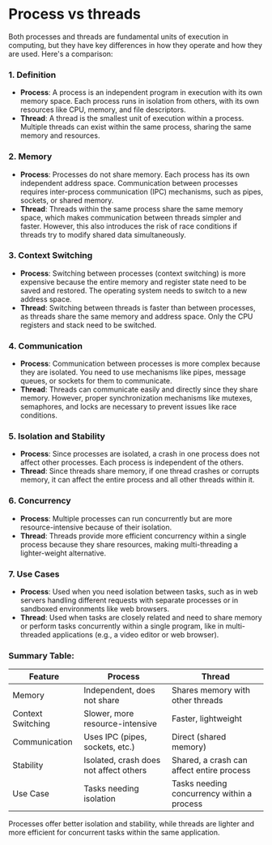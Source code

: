 # Process vs threads

Both processes and threads are fundamental units of execution in computing, but they have key differences in how they operate and how they are used. Here's a comparison:

### 1. **Definition**
   - **Process**: A process is an independent program in execution with its own memory space. Each process runs in isolation from others, with its own resources like CPU, memory, and file descriptors.
   - **Thread**: A thread is the smallest unit of execution within a process. Multiple threads can exist within the same process, sharing the same memory and resources.

### 2. **Memory**
   - **Process**: Processes do not share memory. Each process has its own independent address space. Communication between processes requires inter-process communication (IPC) mechanisms, such as pipes, sockets, or shared memory.
   - **Thread**: Threads within the same process share the same memory space, which makes communication between threads simpler and faster. However, this also introduces the risk of race conditions if threads try to modify shared data simultaneously.

### 3. **Context Switching**
   - **Process**: Switching between processes (context switching) is more expensive because the entire memory and register state need to be saved and restored. The operating system needs to switch to a new address space.
   - **Thread**: Switching between threads is faster than between processes, as threads share the same memory and address space. Only the CPU registers and stack need to be switched.

### 4. **Communication**
   - **Process**: Communication between processes is more complex because they are isolated. You need to use mechanisms like pipes, message queues, or sockets for them to communicate.
   - **Thread**: Threads can communicate easily and directly since they share memory. However, proper synchronization mechanisms like mutexes, semaphores, and locks are necessary to prevent issues like race conditions.

### 5. **Isolation and Stability**
   - **Process**: Since processes are isolated, a crash in one process does not affect other processes. Each process is independent of the others.
   - **Thread**: Since threads share memory, if one thread crashes or corrupts memory, it can affect the entire process and all other threads within it.

### 6. **Concurrency**
   - **Process**: Multiple processes can run concurrently but are more resource-intensive because of their isolation.
   - **Thread**: Threads provide more efficient concurrency within a single process because they share resources, making multi-threading a lighter-weight alternative.

### 7. **Use Cases**
   - **Process**: Used when you need isolation between tasks, such as in web servers handling different requests with separate processes or in sandboxed environments like web browsers.
   - **Thread**: Used when tasks are closely related and need to share memory or perform tasks concurrently within a single program, like in multi-threaded applications (e.g., a video editor or web browser).

### Summary Table:

| Feature            | Process                                 | Thread                                  |
|--------------------|-----------------------------------------|-----------------------------------------|
| Memory             | Independent, does not share             | Shares memory with other threads        |
| Context Switching  | Slower, more resource-intensive         | Faster, lightweight                     |
| Communication      | Uses IPC (pipes, sockets, etc.)         | Direct (shared memory)                  |
| Stability          | Isolated, crash does not affect others  | Shared, a crash can affect entire process |
| Use Case           | Tasks needing isolation                 | Tasks needing concurrency within a process |

Processes offer better isolation and stability, while threads are lighter and more efficient for concurrent tasks within the same application.
